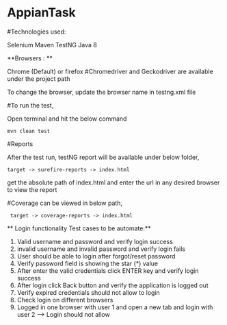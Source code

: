 # AppianTask

#Technologies used:

  Selenium 
  Maven 
  TestNG
  Java 8

**Browsers : **

Chrome (Default) or firefox 
#Chromedriver and Geckodriver are available under the project path

To change the browser, update the browser name in testng.xml file

#To run the test,

Open terminal and hit the below command

    mvn clean test
  
#Reports

After the test run, testNG report will be available under below folder,

    target -> surefire-reports -> index.html

get the absolute path of index.html and enter the url in any desired browser to view the report

#Coverage can be viewed in below path,

     target -> coverage-reports -> index.html
  
  
**  Login functionality Test cases to be automate:**
  
 1. Valid username and password and verify login success 
 2. invalid username and invalid password and verify login fails 
 3. User should be able to login after forgot/reset password 
 4. Verify password field is showing the star (*) value 
 5. After enter the valid credentials click ENTER key and verify login success 
 6. After login click Back button and verify the application is logged out 
 7. Verify expired credentials should not allow to login 
 8. Check login on different browsers 
 9. Logged in one browser with user 1 and open a new tab and login with user 2 --> Login should not allow 

